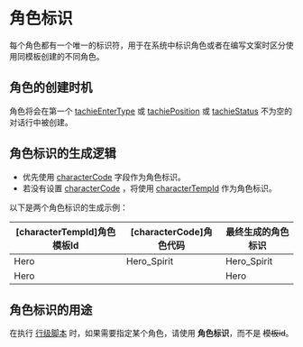# 角色标识

每个角色都有一个唯一的标识符，用于在系统中标识角色或者在编写文案时区分使用同模板创建的不同角色。

## 角色的创建时机

角色将会在第一个 [tachieEnterType](../tables/story-dialogue#tachieentertype-角色进场类型)
或 [tachiePosition](../tables/story-dialogue#tachieposition-角色位置)
或 [tachieStatus](../tables/story-dialogue#tachiestatus-角色状态)
不为空的对话行中被创建。

## 角色标识的生成逻辑

- 优先使用 [characterCode](../tables/story-dialogue#charactercode-角色代码) 字段作为角色标识。
- 若没有设置 [characterCode](../tables/story-dialogue#charactercode-角色代码) ，将使用 [characterTempId](../tables/story-dialogue#charactertempid-角色模板) 作为角色标识。

以下是两个角色标识的生成示例：

| [characterTempId]角色模板Id | [characterCode]角色代码 | 最终生成的角色标识   |
|-------------------------|---------------------|-------------|
| Hero                    | Hero_Spirit         | Hero_Spirit |
| Hero                    |                     | Hero        |

## 角色标识的用途

在执行 [行级脚本](../scripts/line-scripts) 时，如果需要指定某个角色，请使用 **角色标识**，而不是 <s>模板id</s>。
